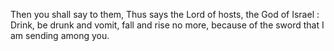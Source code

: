 Then you shall say to them, Thus says the Lord of hosts, the God of Israel : Drink, be drunk and vomit, fall and rise no more, because of the sword that I am sending among you.
